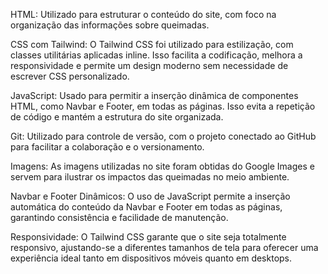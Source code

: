 HTML: Utilizado para estruturar o conteúdo do site, com foco na organização das informações sobre queimadas.

CSS com Tailwind: O Tailwind CSS foi utilizado para estilização, com classes utilitárias aplicadas inline. Isso facilita a codificação, melhora a responsividade e permite um design moderno sem necessidade de escrever CSS personalizado.

JavaScript: Usado para permitir a inserção dinâmica de componentes HTML, como Navbar e Footer, em todas as páginas. Isso evita a repetição de código e mantém a estrutura do site organizada.

Git: Utilizado para controle de versão, com o projeto conectado ao GitHub para facilitar a colaboração e o versionamento.

Imagens: As imagens utilizadas no site foram obtidas do Google Images e servem para ilustrar os impactos das queimadas no meio ambiente.

Navbar e Footer Dinâmicos: O uso de JavaScript permite a inserção automática do conteúdo da Navbar e Footer em todas as páginas, garantindo consistência e facilidade de manutenção.

Responsividade: O Tailwind CSS garante que o site seja totalmente responsivo, ajustando-se a diferentes tamanhos de tela para oferecer uma experiência ideal tanto em dispositivos móveis quanto em desktops.